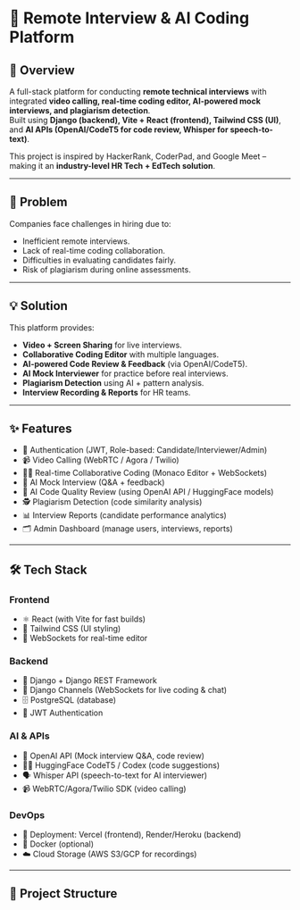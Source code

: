 
# 🎯 Remote Interview & AI Coding Platform

## 📌 Overview
A full-stack platform for conducting **remote technical interviews** with integrated **video calling, real-time coding editor, AI-powered mock interviews, and plagiarism detection**.  
Built using **Django (backend), Vite + React (frontend), Tailwind CSS (UI)**, and **AI APIs (OpenAI/CodeT5 for code review, Whisper for speech-to-text)**.

This project is inspired by HackerRank, CoderPad, and Google Meet – making it an **industry-level HR Tech + EdTech solution**.

---

## 🚨 Problem
Companies face challenges in hiring due to:
- Inefficient remote interviews.
- Lack of real-time coding collaboration.
- Difficulties in evaluating candidates fairly.
- Risk of plagiarism during online assessments.

---

## 💡 Solution
This platform provides:
- **Video + Screen Sharing** for live interviews.
- **Collaborative Coding Editor** with multiple languages.
- **AI-powered Code Review & Feedback** (via OpenAI/CodeT5).
- **AI Mock Interviewer** for practice before real interviews.
- **Plagiarism Detection** using AI + pattern analysis.
- **Interview Recording & Reports** for HR teams.

---

## ✨ Features
- 🔐 Authentication (JWT, Role-based: Candidate/Interviewer/Admin)
- 📹 Video Calling (WebRTC / Agora / Twilio)
- 👨‍💻 Real-time Collaborative Coding (Monaco Editor + WebSockets)
- 🤖 AI Mock Interview (Q&A + feedback)
- 🧠 AI Code Quality Review (using OpenAI API / HuggingFace models)
- 🕵️ Plagiarism Detection (code similarity analysis)
- 📊 Interview Reports (candidate performance analytics)
- 🗂️ Admin Dashboard (manage users, interviews, reports)

---

## 🛠️ Tech Stack
### Frontend
- ⚛️ React (with Vite for fast builds)
- 🎨 Tailwind CSS (UI styling)
- 🔄 WebSockets for real-time editor

### Backend
- 🐍 Django + Django REST Framework
- 🔄 Django Channels (WebSockets for live coding & chat)
- 🗄️ PostgreSQL (database)
- 🔐 JWT Authentication

### AI & APIs
- 🤖 OpenAI API (Mock interview Q&A, code review)
- 🧑‍💻 HuggingFace CodeT5 / Codex (code suggestions)
- 🗣️ Whisper API (speech-to-text for AI interviewer)
- 📹 WebRTC/Agora/Twilio SDK (video calling)

### DevOps
- 🚀 Deployment: Vercel (frontend), Render/Heroku (backend)
- 🐳 Docker (optional)
- ☁️ Cloud Storage (AWS S3/GCP for recordings)

---

## 📂 Project Structure
